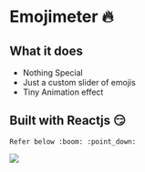 # Emojimeter :fire:


## What it does
* Nothing Special
* Just a custom slider of emojis
* Tiny Animation effect


## Built with Reactjs :smirk: 


```Refer below :boom: :point_down:```

![](Emojimeter.gif)